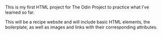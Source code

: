 This is my first HTML project for The Odin Project to practice what I've learned so far.

This will be a recipe website and will include basic HTML elements, the boilerplate, as well as images and links with their corresponding attributes.